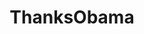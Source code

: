 ---
title: ThanksObama
crosslinks:
- downvotesreally
- EnoughTrumpSpam
- Foodforthought
- worldnews
- xkcd
- goodlongposts
- ShitAmericansSay
- forwardsfromgrandma
- ChapoTrapHouse
- TopMindsOfReddit
- ShitRedditSays
- PoliticalVideo
---